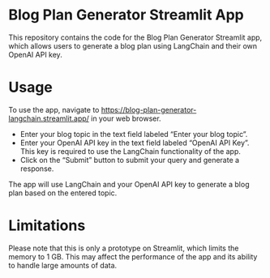 # Blog Plan Generator Streamlit App

This repository contains the code for the Blog Plan Generator Streamlit app, which allows users to generate a blog plan using LangChain and their own OpenAI API key.

# Usage

To use the app, navigate to https://blog-plan-generator-langchain.streamlit.app/ in your web browser.

- Enter your blog topic in the text field labeled “Enter your blog topic”.
- Enter your OpenAI API key in the text field labeled “OpenAI API Key”. This key is required to use the LangChain functionality of the app.
- Click on the “Submit” button to submit your query and generate a response.

The app will use LangChain and your OpenAI API key to generate a blog plan based on the entered topic.

# Limitations

Please note that this is only a prototype on Streamlit, which limits the memory to 1 GB. This may affect the performance of the app and its ability to handle large amounts of data.
